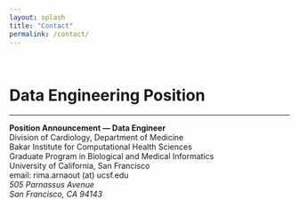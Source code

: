 ```yaml
---
layout: splash
title: "Contact"
permalink: /contact/
---
```


<!--Header Image-->
<div class="jumbotron">
  <center><img src="{{ site.baseurl }}/assets/image/heart_graphic_white.png" alt=""></center>
  <br>
</div>

<h1> Data Engineering Position </h1>
<hr>

<strong>Position Announcement — Data Engineer</strong><br>
Division of Cardiology, Department of Medicine <br>
Bakar Institute for Computational Health Sciences <br>
Graduate Program in Biological and Medical Informatics <br>
University of California, San Francisco <br>
email: rima.arnaout (at) ucsf.edu <br>
<i>505 Parnassus Avenue</i> <br>
<i>San Francisco, CA 94143</i> <br>
<br>